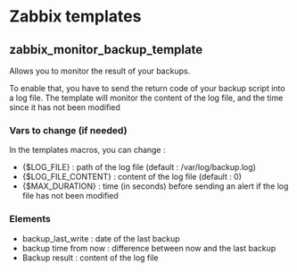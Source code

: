 # Zabbix templates

## zabbix_monitor_backup_template

Allows you to monitor the result of your backups.

To enable that, you have to send the return code of your backup script into a log file. The template will monitor the content of the log file, and the time since it has not been modified

### Vars to change (if needed)

In the templates macros, you can change :

- {$LOG_FILE} : path of the log file (default : /var/log/backup.log)
- {$LOG_FILE_CONTENT} : content of the log file (default : 0)
- {$MAX_DURATION} : time (in seconds) before sending an alert if the log file has not been modified 

### Elements 

- backup_last_write : date of the last backup 
- backup time from now : difference between now and the last backup 
- Backup result : content of the log file

